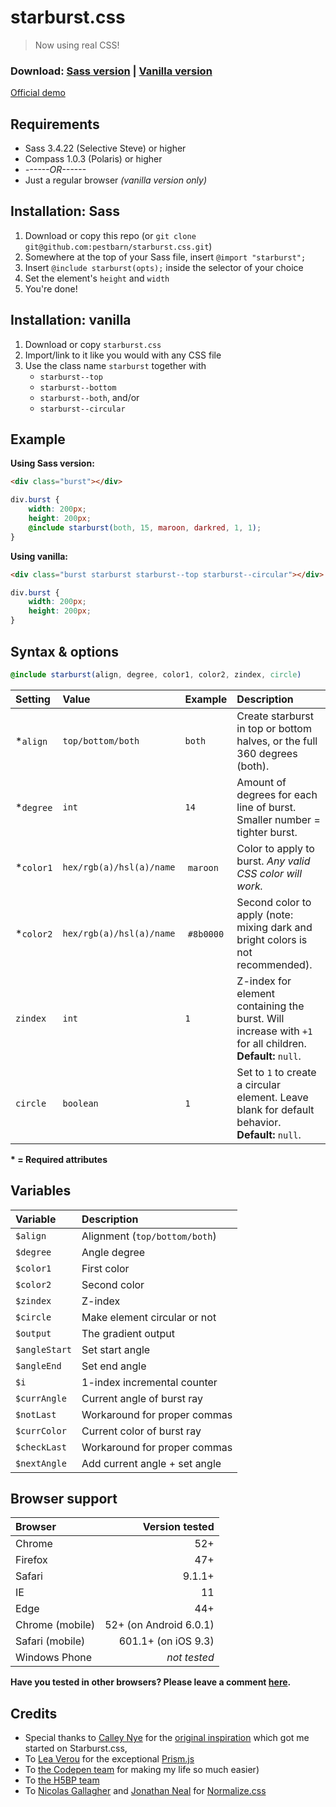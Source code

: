 # starburst.css
>Now using real CSS!

### Download: [Sass version](https://github.com/pestbarn/starburst.css/blob/master/source/starburst.scss) | [Vanilla version](https://github.com/pestbarn/starburst.css/blob/master/source/starburst.css) ###
[Official demo](https://codepen.io/lethargic/full/RRYdxX)

## Requirements
* Sass 3.4.22 (Selective Steve) or higher
* Compass 1.0.3 (Polaris) or higher
* *------OR------*
* Just a regular browser *(vanilla version only)*

## Installation: Sass
1. Download or copy this repo (or `git clone git@github.com:pestbarn/starburst.css.git`)
2. Somewhere at the top of your Sass file, insert `@import "starburst";`
3. Insert `@include starburst(opts);` inside the selector of your choice
4. Set the element's `height` and `width`
5. You're done!

## Installation: vanilla
1. Download or copy `starburst.css`
2. Import/link to it like you would with any CSS file
3. Use the class name `starburst` together with
    * `starburst--top`
    * `starburst--bottom`
    * `starburst--both`, and/or
    * `starburst--circular`

## Example
**Using Sass version:**

```html
<div class="burst"></div>
```

```scss
div.burst {
    width: 200px;
    height: 200px;
    @include starburst(both, 15, maroon, darkred, 1, 1);
}
```

**Using vanilla:**

```html
<div class="burst starburst starburst--top starburst--circular"></div>
```

```css
div.burst {
    width: 200px;
    height: 200px;
}
```

## Syntax & options
```scss
@include starburst(align, degree, color1, color2, zindex, circle)
```
| Setting   | Value                    | Example   | Description                                                                                                  |
| :---      | :---                     | :---      | :---                                                                                                         |
| *`align`  | `top/bottom/both`        | `both`    | Create starburst in top or bottom halves, or the full 360 degrees (both).                                    |
| *`degree` | `int`                    | `14`      | Amount of degrees for each line of burst. Smaller number = tighter burst.                                    |
| *`color1` | `hex/rgb(a)/hsl(a)/name` | `maroon`  | Color to apply to burst. *Any valid CSS color will work.*                                                    |
| *`color2` | `hex/rgb(a)/hsl(a)/name` | `#8b0000` | Second color to apply (note: mixing dark and bright colors is not recommended).                              |
| `zindex`  | `int`                    | `1`       | Z-index for element containing the burst. Will increase with `+1` for all children. **Default:** `null`.     |
| `circle`  | `boolean`                | `1`       | Set to `1` to create a circular element. Leave blank for default behavior. **Default:** `null`.              |
**\* = Required attributes**

## Variables

| Variable      | Description                             |
| :---          | :---                                    |
| `$align`      | Alignment (`top/bottom/both`)           |
| `$degree`     | Angle degree                            |
| `$color1`     | First color                             |
| `$color2`     | Second color                            |
| `$zindex`     | Z-index                                 |
| `$circle`     | Make element circular or not            |
| `$output`     | The gradient output                     |
| `$angleStart` | Set start angle                         |
| `$angleEnd`   | Set end angle                           |
| `$i`          | 1-index incremental counter             |
| `$currAngle`  | Current angle of burst ray              |
| `$notLast`    | Workaround for proper commas            |
| `$currColor`  | Current color of burst ray              |
| `$checkLast`  | Workaround for proper commas            |
| `$nextAngle`  | Add current angle + set angle           |

## Browser support
| Browser         | Version tested               |
| :---            | ---:                         |
| Chrome          | 52+                          |
| Firefox         | 47+                          |
| Safari          | 9.1.1+                       |
| IE              | 11                           |
| Edge            | 44+                          |
| Chrome (mobile) | 52+ (on Android 6.0.1)       |
| Safari (mobile) | 601.1+ (on iOS 9.3)          |
| Windows Phone   | *not tested*                 |
**Have you tested in other browsers? Please leave a comment [here](https://github.com/pestbarn/starburst.css/issues/1).**

## Credits
* Special thanks to [Calley Nye](https://about.me/calleynye) for the [original inspiration](http://codepen.io/syren/pen/Ahkrv) which got me started on Starburst.css,
* To [Lea Verou](http://lea.verou.me/) for the exceptional [Prism.js](http://prismjs.com/)
* To [the Codepen team](http://codepen.io/about/) for making my life so much easier)
* To [the H5BP team](https://html5boilerplate.com/)
* To [Nicolas Gallagher](http://nicolasgallagher.com/) and [Jonathan Neal](http://www.jonathantneal.com/) for [Normalize.css](https://necolas.github.io/normalize.css/)
